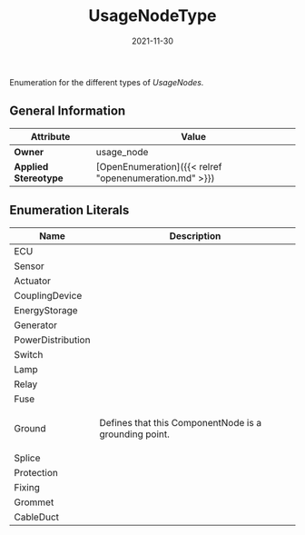 ﻿---
title: UsageNodeType
toc: false
type: specs
date: "2021-11-30"
draft: false
specification: VEC
version: 2.0.0-rc1
documentType: "Recommendation"
elementType: Class
classes:
  - UsageNodeType
menu_name: vec-2.0.0-rc1
---
<p> Enumeration for the different types of <i>UsageNodes.</i>      </p>

## General Information

| Attribute               | Value |
|-------------------------|-------|
| **Owner**               | usage_node |
| **Applied Stereotype**  | [OpenEnumeration]({{< relref "openenumeration.md" >}})<br/>  |

## Enumeration Literals
| Name          | **Description** |
|---------------|-----------------|
| ECU |  |
| Sensor |  |
| Actuator |  |
| CouplingDevice |  |
| EnergyStorage |  |
| Generator |  |
| PowerDistribution |  |
| Switch |  |
| Lamp |  |
| Relay |  |
| Fuse |  |
| Ground | <p> Defines that this ComponentNode is a grounding point.      </p> |
| Splice |  |
| Protection |  |
| Fixing |  |
| Grommet |  |
| CableDuct |  |
